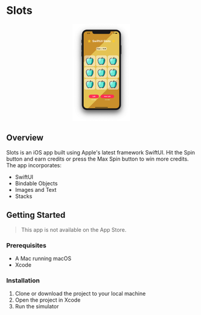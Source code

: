 # Slots

<div align="center">
  <img src="./home.png" width="30%" height="30%">
</div>

## Overview

Slots is an iOS app built using Apple's latest framework SwiftUI. Hit the Spin button and earn credits or press the Max Spin button to win more credits. The app incorporates:

- SwiftUI
- Bindable Objects
- Images and Text
- Stacks

## Getting Started

> This app is not available on the App Store.

### Prerequisites

- A Mac running macOS
- Xcode

### Installation

1. Clone or download the project to your local machine
2. Open the project in Xcode
3. Run the simulator
